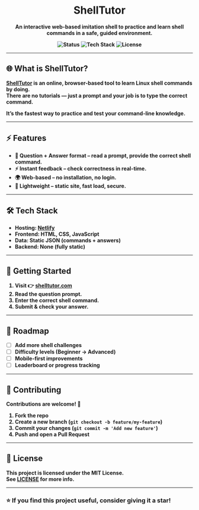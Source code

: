 <h1 align="center">ShellTutor</h1>
<p align="center">
  <strong>An interactive web-based imitation shell to practice and learn shell commands in a safe, guided environment.</em>
</p>

<p align="center">
  <img src="https://img.shields.io/badge/status-active-brightgreen" alt="Status">
  <img src="https://img.shields.io/badge/tech-HTML%20%7C%20CSS%20%7C%20JS-yellow" alt="Tech Stack">
  <img src="https://img.shields.io/github/license/Cry0nn/shelltutor" alt="License">
</p>

---

## 🌐 What is ShellTutor?

**[ShellTutor](https://shelltutor.com)** is an online, browser-based tool to **learn Linux shell commands by doing**.  
There are **no tutorials** — just a **prompt** and your job is to type the correct command.

It’s the fastest way to practice and test your command-line knowledge.

---

## ⚡ Features

- 📝 **Question + Answer format** – read a prompt, provide the correct shell command.  
- ⚡ **Instant feedback** – check correctness in real-time.  
- 🌍 **Web-based** – no installation, no login.  
- 🚀 **Lightweight** – static site, fast load, secure.  

---

## 🛠️ Tech Stack

- **Hosting**: [Netlify](https://www.netlify.com/)  
- **Frontend**: HTML, CSS, JavaScript  
- **Data**: Static JSON (commands + answers)  
- **Backend**: None (fully static)  

---

## 🚀 Getting Started

1. Visit 👉 [shelltutor.com](https://shelltutor.com)  
2. Read the question prompt.  
3. Enter the correct shell command.  
4. Submit & check your answer.  

---

## 📌 Roadmap

- [ ] Add more shell challenges  
- [ ] Difficulty levels (Beginner → Advanced)  
- [ ] Mobile-first improvements  
- [ ] Leaderboard or progress tracking  

---

## 🤝 Contributing

Contributions are welcome! 🎉  

1. **Fork** the repo  
2. **Create** a new branch (`git checkout -b feature/my-feature`)  
3. **Commit** your changes (`git commit -m 'Add new feature'`)  
4. **Push** and open a **Pull Request**  

---

## 📜 License

This project is licensed under the **MIT License**.  
See [LICENSE](LICENSE) for more info.  

---

### ⭐ If you find this project useful, consider giving it a star!

